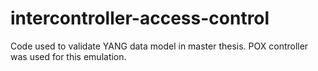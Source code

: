 # intercontroller-access-control
Code used to validate YANG data model in master thesis. POX controller was used for this emulation.
